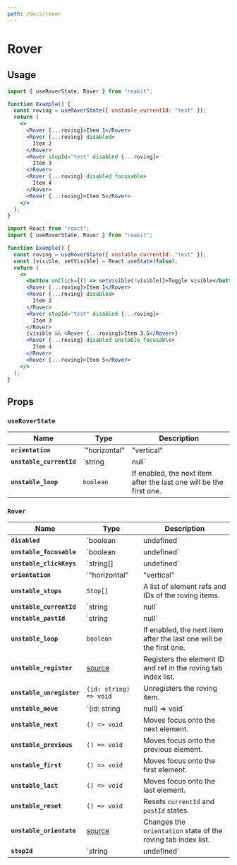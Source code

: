 ```yaml
---
path: /docs/rover
---
```


# Rover

## Usage

```jsx
import { useRoverState, Rover } from "reakit";

function Example() {
  const roving = useRoverState({ unstable_currentId: "test" });
  return (
    <>
      <Rover {...roving}>Item 1</Rover>
      <Rover {...roving} disabled>
        Item 2
      </Rover>
      <Rover stopId="test" disabled {...roving}>
        Item 3
      </Rover>
      <Rover {...roving} disabled focusable>
        Item 4
      </Rover>
      <Rover {...roving}>Item 5</Rover>
    </>
  );
}
```

```jsx
import React from "react";
import { useRoverState, Rover } from "reakit";

function Example() {
  const roving = useRoverState({ unstable_currentId: "test" });
  const [visible, setVisible] = React.useState(false);
  return (
    <>
      <button onClick={() => setVisible(!visible)}>Toggle visible</button>
      <Rover {...roving}>Item 1</Rover>
      <Rover {...roving} disabled>
        Item 2
      </Rover>
      <Rover stopId="test" disabled {...roving}>
        Item 3
      </Rover>
      {visible && <Rover {...roving}>Item 3.5</Rover>}
      <Rover {...roving} disabled unstable_focusable>
        Item 4
      </Rover>
      <Rover {...roving}>Item 5</Rover>
    </>
  );
}
```

## Props

<!-- This generated automatically -->

### `useRoverState`

| Name | Type | Description |
|------|------|-------------|
| **`orientation`** | `"horizontal" | "vertical" | undefined` | Defines the orientation of the rover list. |
| **`unstable_currentId`** | `string | null` | The current focused element ID. |
| **`unstable_loop`** | `boolean` | If enabled, the next item after the last one will be the first one. |

### `Rover`

| Name | Type | Description |
|------|------|-------------|
| **`disabled`** | `boolean | undefined` | Same as the HTML attribute. |
| **`unstable_focusable`** | `boolean | undefined` | When an element is `disabled`, it may still be `focusable`.<br>In this case, only `aria-disabled` will be set. |
| **`unstable_clickKeys`** | `string[] | undefined` | Keyboard keys to trigger click. |
| **`orientation`** | `"horizontal" | "vertical" | undefined` | Defines the orientation of the rover list. |
| **`unstable_stops`** | `Stop[]` | A list of element refs and IDs of the roving items. |
| **`unstable_currentId`** | `string | null` | The current focused element ID. |
| **`unstable_pastId`** | `string | null` | The last focused element ID. |
| **`unstable_loop`** | `boolean` | If enabled, the next item after the last one will be the first one. |
| **`unstable_register`** | [source](https://github.com/reakit/reakit/tree/master/packages/reakit/src/Rover/RoverState.ts#L39) | Registers the element ID and ref in the roving tab index list. |
| **`unstable_unregister`** | `(id: string) => void` | Unregisters the roving item. |
| **`unstable_move`** | `(id: string | null) => void` | Moves focus onto a given element ID. |
| **`unstable_next`** | `() => void` | Moves focus onto the next element. |
| **`unstable_previous`** | `() => void` | Moves focus onto the previous element. |
| **`unstable_first`** | `() => void` | Moves focus onto the first element. |
| **`unstable_last`** | `() => void` | Moves focus onto the last element. |
| **`unstable_reset`** | `() => void` | Resets `currentId` and `pastId` states. |
| **`unstable_orientate`** | [source](https://github.com/reakit/reakit/tree/master/packages/reakit/src/Rover/RoverState.ts#L71) | Changes the `orientation` state of the roving tab index list. |
| **`stopId`** | `string | undefined` | Element ID. |
